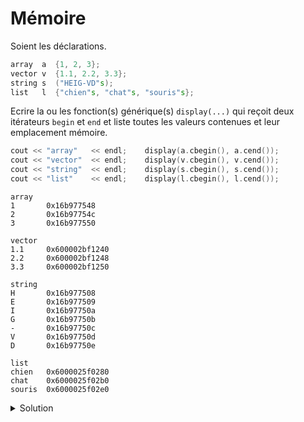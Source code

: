 # Mémoire

Soient les déclarations.

~~~cpp
array  a  {1, 2, 3};
vector v  {1.1, 2.2, 3.3};
string s  ("HEIG-VD"s);
list   l  {"chien"s, "chat"s, "souris"s};
~~~

Ecrire la ou les fonction(s) générique(s) `display(...)` qui reçoit deux itérateurs `begin` et `end` et liste toutes les valeurs contenues et leur emplacement mémoire.

~~~cpp
cout << "array"   << endl;    display(a.cbegin(), a.cend());
cout << "vector"  << endl;    display(v.cbegin(), v.cend());
cout << "string"  << endl;    display(s.cbegin(), s.cend());
cout << "list"    << endl;    display(l.cbegin(), l.cend());
~~~

~~~text
array
1       0x16b977548
2       0x16b97754c
3       0x16b977550

vector
1.1     0x600002bf1240
2.2     0x600002bf1248
3.3     0x600002bf1250

string
H       0x16b977508
E       0x16b977509
I       0x16b97750a
G       0x16b97750b
-       0x16b97750c
V       0x16b97750d
D       0x16b97750e

list
chien   0x6000025f0280
chat    0x6000025f02b0
souris  0x6000025f02e0
~~~


<details>
<summary>Solution</summary>

~~~cpp
#include <iostream>
#include <string>
#include <vector>
#include <array>
#include <list>

using namespace std;

template<typename Iterator>
void display(Iterator first, Iterator last) {
   for (Iterator it = first; it != last; ++it) {
      cout << *it    << "\t";
      cout << (const void*)&(*it) << endl;
   }
   cout << endl;
}

int main() {
   array  a  {1, 2, 3};
   vector v  {1.1, 2.2, 3.3};
   string s  ("HEIG-VD"s);
   list   l  {"chien"s, "chat"s, "souris"s};

   cout << "array"   << endl;    display(a.cbegin(), a.cend());
   cout << "vector"  << endl;    display(v.cbegin(), v.cend());
   cout << "string"  << endl;    display(s.cbegin(), s.cend());
   cout << "list"    << endl;    display(l.cbegin(), l.cend());
}
~~~

</details>